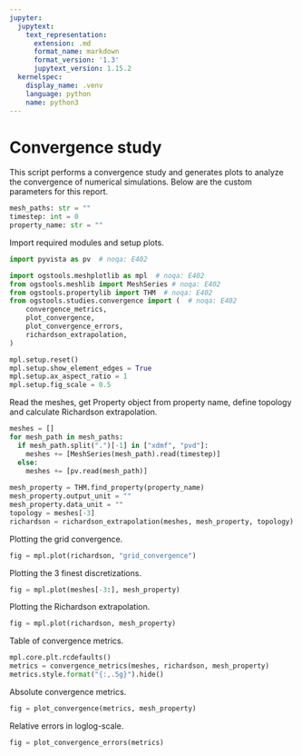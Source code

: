 ```yaml
---
jupyter:
  jupytext:
    text_representation:
      extension: .md
      format_name: markdown
      format_version: '1.3'
      jupytext_version: 1.15.2
  kernelspec:
    display_name: .venv
    language: python
    name: python3
---
```


# Convergence study

This script performs a convergence study and generates plots to analyze the
convergence of numerical simulations.
Below are the custom parameters for this report.

```python tags=["parameters"]
mesh_paths: str = ""
timestep: int = 0
property_name: str = ""
```

Import required modules and setup plots.

```python
import pyvista as pv  # noqa: E402

import ogstools.meshplotlib as mpl  # noqa: E402
from ogstools.meshlib import MeshSeries # noqa: E402
from ogstools.propertylib import THM  # noqa: E402
from ogstools.studies.convergence import (  # noqa: E402
    convergence_metrics,
    plot_convergence,
    plot_convergence_errors,
    richardson_extrapolation,
)

mpl.setup.reset()
mpl.setup.show_element_edges = True
mpl.setup.ax_aspect_ratio = 1
mpl.setup.fig_scale = 0.5
```

Read the meshes, get Property object from property name, define topology and calculate Richardson extrapolation.

```python
meshes = []
for mesh_path in mesh_paths:
  if mesh_path.split(".")[-1] in ["xdmf", "pvd"]:
    meshes += [MeshSeries(mesh_path).read(timestep)]
  else:
    meshes += [pv.read(mesh_path)]
     
mesh_property = THM.find_property(property_name)
mesh_property.output_unit = ""
mesh_property.data_unit = ""
topology = meshes[-3]
richardson = richardson_extrapolation(meshes, mesh_property, topology)
```

Plotting the grid convergence.

```python
fig = mpl.plot(richardson, "grid_convergence")
```

Plotting the 3 finest discretizations.

```python
fig = mpl.plot(meshes[-3:], mesh_property)
```

Plotting the Richardson extrapolation.

```python
fig = mpl.plot(richardson, mesh_property)
```

Table of convergence metrics.

```python
mpl.core.plt.rcdefaults()
metrics = convergence_metrics(meshes, richardson, mesh_property)
metrics.style.format("{:,.5g}").hide()
```

Absolute convergence metrics.

```python
fig = plot_convergence(metrics, mesh_property)
```

Relative errors in loglog-scale.

```python
fig = plot_convergence_errors(metrics)
```
